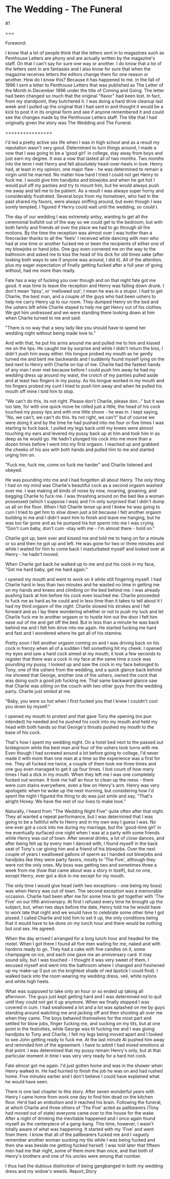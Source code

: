 The Wedding - The Funeral
=========================
#1 

===

Foreword: 

I know that a lot of people think that the letters sent in to magazines such as Penthouse Letters are phony and are actually written by the magazine's staff. On that I can't say for sure one way or another. I do know that a lot of the letters sent in are fantasies and I also know for sure that when the magazine receives letters the editors change them for one reason or another. How do I know this? Because it has happened to me. In the fall of 1996 I sent a letter to Penthouse Letters that was published as The Letter of the Month in December 1996 under the title of Coming and Going. The letter had been changed so much that the original "flavor" had been lost. In fact, from my standpoint, they butchered it. I was doing a hard drive cleanup last week and I pulled up the original that I had sent in and thought it would be a kick to post it in its original form and see if anyone remembered it and could see the changes made by the Penthouse Letters staff. The title that I had originally given the story was The Wedding and The Funeral. 

++++++++++++++++ 

I'd led a pretty active sex life when I was in high school and as a result my reputation wasn't very good. Determined to turn things around, I made a vow that I was going to be a 'good girl' in college, stay away from boys and just earn my degree. It was a vow that lasted all of two months. Two months into the term I met Henry and fell absolutely head-over-heels in love. Henry had, at least in my opinion, one major flaw - he was determined to remain a virgin until he married. No matter how hard I tried I could not get Henry to fuck me. I would give him handjobs and blowjobs and when he got hot I would pull off my panties and try to mount him, but he would always push me away and tell me to be patient. As a result I was always super horny and considerably frustrated. Several boys from my hometown, who had in the past shared my favors, were always sniffing around, but even though I was sorely tempted, I figured if Henry could wait until the wedding, so could I. 

The day of our wedding I was extremely antsy, wanting to get all the ceremonial bullshit out of the way so we could get to the bedroom, but with both family and friends all over the place we had to go through all the motions. By the time the reception was almost over I was hotter than a firecracker thanks to all the 'feels' I received while dancing with men who had at one time or another fucked me or been the recipients of either one of my blowjobs or hand jobs. One guy even cornered me on the way to the bathroom and asked me to kiss the head of his dick for old times sake (after looking both ways to see if anyone was around, I did it). All of the attention, plus my eager expectation of finally getting fucked after a full year of going without, had me more than ready. 

Fate has a way of fucking you over though and on that night fate got me good. It was time to leave the reception and Henry was falling down drunk. I don't mean 'tipsy', or 'mellowed out', I mean he was in a stupor. I had to get Charlie, the best man, and a couple of the guys who had been ushers to help me carry Henry up to our room. They dumped Henry on the bed and the ushers left while Charlie stayed to help me get Henry out of his clothes. We got him undressed and we were standing there looking down at him when Charlie turned to me and said: 

"There is no way that a sexy lady like you should have to spend her wedding night without being made love to." 

And with that, he put his arms around me and pulled me to him and kissed me on the lips. He caught me by surprise and while I didn't return the kiss, I didn't push him away either. His tongue probed my mouth as he gently turned me and bent me backwards and I suddenly found myself lying on the bed next to Henry with Charlie on top of me. Charlie had the fastest hands of any man I ever met because before I could push him away he had my wedding dress up around my waist, the crotch of my panties pulled aside and at least two fingers in my pussy. As his tongue worked in my mouth and his fingers probed my cunt I tried to push him away and when he pulled his mouth off mine I told him to stop. 

"We can't do this, its not right. Please don't Charlie, please don..." but it was too late, for with one quick move he rolled just a little, the head of his cock touched my pussy lips and with one little shove - he was in. I kept saying, "No, we can't, we can't do this. Its not right, we can't" but of course we were doing it and by the time he had pushed into me four or five times I was starting to fuck back. I pulled my legs back until my knees were almost touching my ears and levered my pussy back up at him and took him in as deep as he would go. He hadn't plunged his cock into me more than a dozen times before I went into my first orgasm. I reached up and grabbed the cheeks of his ass with both hands and pulled him to me and started urging him on. 

"Fuck me, fuck me, come on fuck me harder" and Charlie listened and obeyed. 

He was pounding into me and I had forgotten all about Henry. The only thing I had on my mind was Charlie's beautiful cock as a second orgasm washed over me. I was making all kinds of noise by now, moaning, groaning, and begging Charlie to fuck me. I was thrashing around on the bed like a woman possessed (which I suppose I was) and I'm only surprised that I didn't dump us all on the floor. When I felt Charlie tense up and I knew he was going to cum I tried to get him to slow down just a bit because I felt another orgasm building in me and I didn't want him to finish and leave me hanging, but he was too far gone and as he pumped his hot sperm into me I was crying "Don't cum baby, don't cum -stay with me - I'm almost there - hold on." 

Charlie got up, bent over and kissed me and told me to hang on for a minute or so and then he got up and left. He was gone for two or three minutes and while I waited for him to come back I masturbated myself and looked over at Henry - he hadn't moved. 

When Charlie got back he walked up to me and put his cock in my face, "Get me hard baby, get me hard again." 

I opened my mouth and went to work on it while still fingering myself. I had Charlie hard in less than two minutes and he wasted no time in getting me on my hands and knees and climbing on the bed behind me. I was already pushing back at him before his cock even touched me. Charlie proceeded to fuck me as hard as he could and in less time than it takes to tell about it I had my third orgasm of the night. Charlie slowed his strokes and I fell forward and as I lay there wondering whether or not to push my luck and let Charlie fuck me to another orgasm or to hustle him out the door I felt him ease out of me and get off the bed. But in less than a minute he was back behind me and I felt him drive into me again. He started fucking me hard and fast and I wondered where he got all of his stamina. 

Pretty soon I felt another orgasm coming on and I was driving back on his cock in frenzy when all of a sudden I felt something hit my cheek. I opened my eyes and saw a hard cock aimed at my mouth; it took a few seconds to register that there was a cock in my face at the same time a cock was pounding my pussy. I looked up and saw the cock in my face belonged to Tony, one of the ushers from the wedding, and a quick glance back behind me showed that George, another one of the ushers, owned the cock that was doing such a good job fucking me. That same backward glance saw that Charlie was sitting on the couch with two other guys from the wedding party. Charlie just smiled at me. 

"Baby, you were so hot when I first fucked you that I knew I couldn't cool you down by myself." 

I opened my mouth to protest and that gave Tony the opening (no pun intended) he needed and he pushed his cock into my mouth and held my head with both hands so that George's thrusts pushed my mouth to the base of his cock. 

That's how I spent my wedding night. On a hotel bed next to the passed out bridegroom while the best man and four of the ushers took turns with me. Even though I had screwed around a lot before going to college, I'd never made it with more than one man at a time so the experience was a first for me. They all fucked me twice, a couple of them took me three times and one guy even managed to get it up four times. I lost count of how many times I had a dick in my mouth. When they left me I was one completely fucked out woman. It took me half an hour to clean up the mess - there were cum stains everywhere, even a few on Henry's arm. Henry was very apologetic when he woke up the next morning, but considering how I'd spent the night I figured the thing to do was just smile and say, "That's alright Honey. We have the rest of our lives to make love." 

Naturally, I heard from "The Wedding Night Five" quite often after that night. They all wanted a repeat performance, but I was determined that I was going to be a faithful wife to Henry and in my own way I guess I was. No one ever got a cock into me during my marriage, but the 'good-time girl' in me eventually surfaced one night when I was at a party with some friends while Henry was out of town. After several drinks, a lot of close dances, and after being felt up by every man I danced with, I found myself in the back seat of Tony's car giving him and a friend of his blowjobs. Over the next couple of years I swallowed gallons of sperm as I handed out blowjobs and handjobs like they were party favors, mostly to 'The Five', although they were not the only ones. My boss was getting two and sometimes three a week from me (how that came about was a story in itself), but no one, except Henry, ever got a dick in me except for my mouth. 

The only time I would give head (with two exceptions - one being my boss) was when Henry was out of town. The second exception was a memorable occasion. Charlie had been after me for some time to get together with 'The Five' on our fifth anniversary. At first I refused every time he brought up the subject, but, when two days before the date, Henry told me he would have to work late that night and we would have to celebrate some other time I got pissed. I called Charlie and told him to set it up, the only conditions being that it would have to be done on my lunch hour and there would be nothing but oral sex. He agreed. 

When the day arrived I arranged for a long lunch hour and headed for the motel. When I got there I found all five men waiting for me, naked and with hardons ready to go. They had a cake with five candles on it, some champagne on ice, and each one gave me an anniversary card. It may sound silly, but I was touched - I thought it was very sweet of them. I excused myself and went into the bathroom where I changed and freshened up my make-up (I put on the brightest shade of red lipstick I could find). I walked back into the room wearing my wedding dress, veil, white nylons and white high heels. 

What was supposed to take only an hour or so ended up taking all afternoon. The guys just kept getting hard and I was determined not to quit until they could not get it up anymore. When we finally stopped I was covered in cum. I had swallowed a lot and a lot was splashed on me by guys standing around watching me and jacking off and then shooting all over me when they came. The boys behaved themselves for the most part and settled for blow jobs, finger fucking me, and sucking on my tits, but at one point in the festivities, while George was tit fucking me and I was giving handjobs to Tony and Charlie, I felt my legs being moved apart and I looked to see John getting ready to fuck me. At the last minute Al pushed him away and reminded him of the agreement. I have to admit I had mixed emotions at that point. I was determined that my pussy remain Henry's only, but at that particular moment in time I was very very ready for a hard hot cock. 

Fate almost got me again. I'd just gotten home and was in the shower when Henry walked in. He had hurried to finish the job he was on and had rushed home. Five minutes earlier and I don't believe I could have explained what he would have seen. 

There is one last chapter to this story. After seven wonderful years with Henry I came home from work one day to find him dead on the kitchen floor. He'd had an embolism and it reached his brain. Following the funeral, at which Charlie and three others of 'The Five' acted as pallbearers (Tony had moved out of state) everyone came over to the house for the wake. After a night of drinking the inevitable happened and I once again found myself as the centerpiece of a gang-bang. This time, however, I wasn't totally aware of what was happening. It started with my 'Five' and went from there. I know that all of the pallbearers fucked me and I vaguely remember another woman sucking my tits while I was being fucked and then she was beside me getting fucked herself. I was told later that fifteen men had me that night, some of them more than once, and that both of Henry's brothers and one of his uncles were among that number. 

I thus had the dubious distinction of being gangbanged in both my wedding dress and my widow's weeds. Report_Story 
